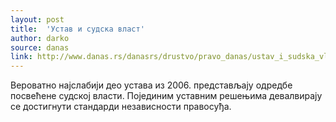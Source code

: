 ```yaml
---
layout: post
title:  'Устав и судска власт'
author: darko 
source: danas
link: http://www.danas.rs/danasrs/drustvo/pravo_danas/ustav_i_sudska_vlast.1118.html?news_id=276929
---
```


Вероватно најслабији део устава из 2006. представљају одредбе посвећене судској власти. Појединим уставним решењима девалвирају се достигнути стандарди независности правосуђа. 

